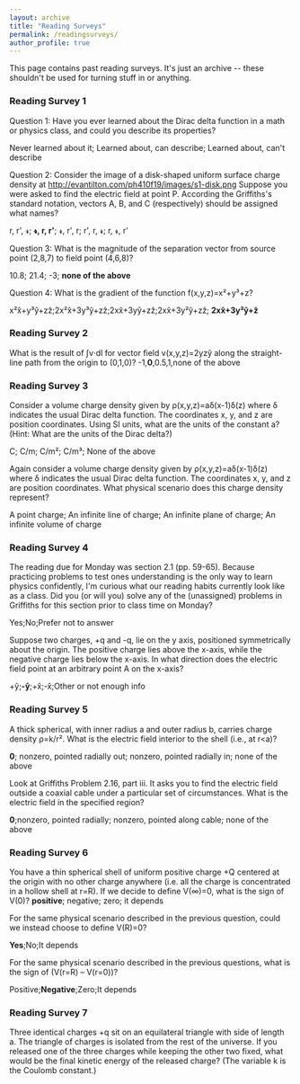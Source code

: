 ```yaml
---
layout: archive
title: "Reading Surveys"
permalink: /readingsurveys/
author_profile: true
---
```


This page contains past reading surveys. It's just an archive -- these shouldn't be used for turning stuff in or anything.

### Reading Survey 1

Question 1: Have you ever learned about the Dirac delta function in a math or physics class, and could you describe its properties?

Never learned about it; Learned about, can describe; Learned about, can't describe

Question 2: Consider the image of a disk-shaped uniform surface charge density at http://evantilton.com/ph410f19/images/s1-disk.png
Suppose you were asked to find the electric field at point P. According the Griffiths's standard notation, vectors A, B, and C (respectively) should be assigned what names?

r, r', 𝓻; **𝓻, r, r'**; 𝓻, r', r; r', r, 𝓻; r, 𝓻, r'

Question 3: What is the magnitude of the separation vector from source point (2,8,7) to field point (4,6,8)?

10.8; 21.4; -3; **none of the above**

Question 4: What is the gradient of the function f(x,y,z)=x²+y³+z?

x²x̂+y³ŷ+zẑ;2x²x̂+3y³ŷ+zẑ;2xx̂+3yŷ+zẑ;2xx̂+3y²ŷ+zẑ; **2xx̂+3y²ŷ+ẑ**

### Reading Survey 2
What is the result of ∫v⋅dl for vector field v(x,y,z)=2yzŷ along the straight-line path from the origin to (0,1,0)?
-1,**0**,0.5,1,none of the above

### Reading Survey 3
Consider a volume charge density given by ρ(x,y,z)=aδ(x-1)δ(z) where δ indicates the usual Dirac delta function. The coordinates x, y, and z are position coordinates. Using SI units, what are the units of the constant a? (Hint: What are the units of the Dirac delta?)

C; C/m; C/m²; C/m³; None of the above

Again consider a volume charge density given by ρ(x,y,z)=aδ(x-1)δ(z) where δ indicates the usual Dirac delta function. The coordinates x, y, and z are position coordinates. What physical scenario does this charge density represent?

 A point charge; An infinite line of charge; An infinite plane of charge; An infinite volume of charge
 
 ### Reading Survey 4
 
The reading due for Monday was section 2.1 (pp. 59-65). Because practicing problems to test ones understanding is the only way to learn physics confidently, I'm curious what our reading habits currently look like as a class. Did you (or will you) solve any of the (unassigned) problems in Griffiths for this section prior to class time on Monday?

Yes;No;Prefer not to answer

 Suppose two charges, +q and -q, lie on the y axis, positioned symmetrically about the origin. The positive charge lies above the x-axis, while the negative charge lies below the x-axis. In what direction does the electric field point at an arbitrary point A on the x-axis?
 
 +ŷ;**-ŷ**;+x̂;-x̂;Other or not enough info

 ### Reading Survey 5
A thick spherical, with inner radius a and outer radius b, carries charge density ρ=k/r². What is the electric field interior to the shell (i.e., at r<a)?

**0**; nonzero, pointed radially out; nonzero, pointed radially in; none of the above


Look at Griffiths Problem 2.16, part iii. It asks you to find the electric field outside a coaxial cable under a particular set of circumstances. What is the electric field in the specified region?

**0**;nonzero, pointed radially; nonzero, pointed along cable; none of the above

 ### Reading Survey 6

You have a thin spherical shell of uniform positive charge +Q centered at the origin with no other charge anywhere (i.e. all the charge is concentrated in a hollow shell at r=R). If we decide to define V(∞)=0, what is the sign of V(0)?
**positive**; negative; zero; it depends

For the same physical scenario described in the previous question, could we instead choose to define V(R)=0?

**Yes**;No;It depends

For the same physical scenario described in the previous questions, what is the sign of  (V(r=R) – V(r=0))?

Positive;**Negative**;Zero;It depends

### Reading Survey 7

Three identical charges +q sit on an equilateral triangle with side of length a. The triangle of charges is isolated from the rest of the universe. If you released one of the three charges while keeping the other two fixed, what would be the final kinetic energy of the released charge? (The variable k is the Coulomb constant.)
<!--

kq²/a;2kq²/(3a);**2kq²/a**;3kq²/a;

-->
